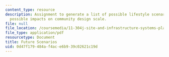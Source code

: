 ```yaml
---
content_type: resource
description: Assignment to generate a list of possible lifestyle scenarios and their
  possible impacts on community design scale.
file: null
file_location: /coursemedia/11-304j-site-and-infrastructure-systems-planning-spring-2009/0d47f179484af4ace6b939c02621c19d_MIT11_304js09_assn01.pdf
file_type: application/pdf
resourcetype: Document
title: Future Scenarios
uid: 0d47f179-484a-f4ac-e6b9-39c02621c19d
---
```

